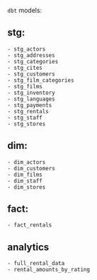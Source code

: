 `dbt` models:

## stg:
    - stg_actors
    - stg_addresses
    - stg_categories
    - stg_cites
    - stg_customers
    - stg_film_categories
    - stg_films
    - stg_inventory
    - stg_languages
    - stg_payments
    - stg_rentals
    - stg_staff
    - stg_stores
## dim:
    - dim_actors
    - dim_customers
    - dim_films
    - dim_staff
    - dim_stores
## fact:
    - fact_rentals
## analytics
    - full_rental_data
    - rental_amounts_by_rating